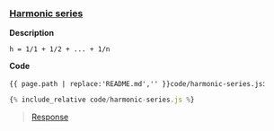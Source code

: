 ### [Harmonic series](code.zip)

**Description**

```
h = 1/1 + 1/2 + ... + 1/n
```

**Code**

`{{ page.path | replace:'README.md','' }}code/harmonic-series.js`:
```js
{% include_relative code/harmonic-series.js %}
```

> [Response](response/harmonic-series.js)